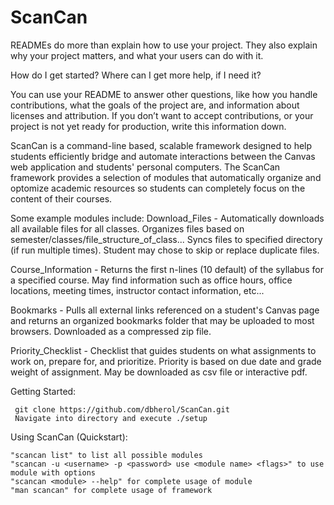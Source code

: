 # ScanCan

READMEs do more than explain how to use your project. They also explain why your project matters, and what your users can do with it.

How do I get started?
Where can I get more help, if I need it?

You can use your README to answer other questions, like how you handle contributions, what the goals of the project are, and information about licenses and attribution. If you don’t want to accept contributions, or your project is not yet ready for production, write this information down.

ScanCan is a command-line based, scalable framework designed to help students efficiently bridge and automate interactions between the Canvas web application and students' personal computers. The ScanCan framework provides a selection of modules that automatically organize and optomize academic resources so students can completely focus on the content of their courses.

Some example modules include:
Download_Files - Automatically downloads all available files for all classes. Organizes files based on semester/classes/file_structure_of_class... Syncs files to specified directory (if run multiple times). Student may chose to skip or replace duplicate files. 

Course_Information - Returns the first n-lines (10 default) of the syllabus for a specified course. May find information such as office hours, office locations, meeting times, instructor contact information, etc... 

Bookmarks - Pulls all external links referenced on a student's Canvas page and returns an organized bookmarks folder that may be uploaded to most browsers. Downloaded as a compressed zip file.

Priority_Checklist - Checklist that guides students on what assignments to work on, prepare for, and prioritize. Priority is based on due date and grade weight of assignment. May be downloaded as csv file or interactive pdf.

Getting Started: 

```Download the project from source
 git clone https://github.com/dbherol/ScanCan.git
 Navigate into directory and execute ./setup 
 ```
  
 Using ScanCan (Quickstart):
 
 ```
"scancan list" to list all possible modules
"scancan -u <username> -p <password> use <module name> <flags>" to use module with options
"scancan <module> --help" for complete usage of module
"man scancan" for complete usage of framework
 ```
